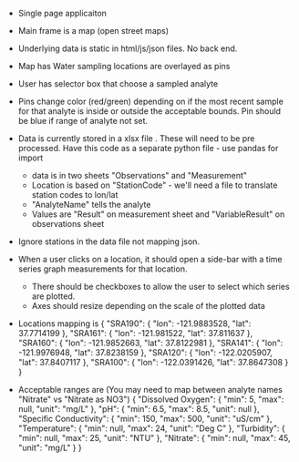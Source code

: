 - Single page applicaiton
- Main frame is a map (open street maps)
- Underlying data is static in html/js/json files. No back end.
- Map has Water sampling locations are overlayed as pins
- User has selector box that choose a sampled analyte
- Pins change color (red/green) depending on if the most recent sample for that analyte is inside or outside the acceptable bounds. Pin should be blue if range of analyte not set.
- Data is currently stored in a xlsx file . These will need to be pre processed. Have this code as a separate python file - use pandas for import
	- data is in two sheets "Observations" and "Measurement"
	- Location is based on "StationCode" - we'll need a file to translate station codes to lon/lat
	- "AnalyteName" tells the analyte
	- Values are "Result" on measurement sheet and "VariableResult" on observations sheet
 
- Ignore stations in the data file not mapping json.
- When a user clicks on a location, it should open a side-bar with a time series graph measurements for that location.
	- There should be checkboxes to allow the user to select which series are plotted.
	- Axes should resize depending on the scale of the plotted data
- Locations mapping is
{
  "SRA190": {
   "lon": -121.9883528,
   "lat": 37.7714199
  },
  "SRA161": {
   "lon": -121.981522,
   "lat": 37.811637
  },
  "SRA160": {
   "lon": -121.9852663,
   "lat": 37.8122981
  },
  "SRA141": {
   "lon": -121.9976948,
   "lat": 37.8238159
  },
  "SRA120": {
   "lon": -122.0205907,
   "lat": 37.8407117
  },
  "SRA100": {
   "lon": -122.0391426,
   "lat": 37.8647308
  }
 }

 
 - Acceptable ranges are (You may need to map between analyte names "Nitrate" vs "Nitrate as NO3")
 {
   "Dissolved Oxygen": {
   "min": 5,
   "max": null,
   "unit": "mg/L"
   },
   "pH": {
   "min": 6.5,
   "max": 8.5,
   "unit": null
   },
   "Specific Conductivity": {
   "min": 150,
   "max": 500,
   "unit": "uS/cm"
   },
   "Temperature": {
   "min": null,
   "max": 24,
   "unit": "Deg C"
   },
   "Turbidity": {
   "min": null,
   "max": 25,
   "unit": "NTU"
   },
   "Nitrate": {
   "min": null,
   "max": 45,
   "unit": "mg/L"
   }
  }
